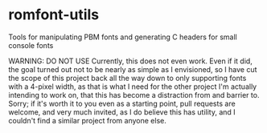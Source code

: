 # romfont-utils
Tools for manipulating PBM fonts and generating C headers for small console fonts

WARNING: DO NOT USE
Currently, this does not even work. Even if it did, the goal turned out not to be nearly as simple as I envisioned,
so I have cut the scope of this project back all the way down to only supporting fonts with a 4-pixel width,
as that is what I need for the other project I'm actually intending to work on, that this has become a distraction
from and barrier to. Sorry; if it's worth it to you even as a starting point, pull requests are welcome,
and very much invited, as I do believe this has utility, and I couldn't find a similar project from anyone else.
